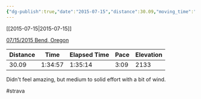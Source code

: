 ```yaml
---
{"dg-publish":true,"date":"2015-07-15","distance":30.09,"moving_time":"1:34:57","elapsed_time":"1:35:14","pace":"3:09","total_elevation_gain":2133,"url":"https://www.strava.com/activities/347024853","permalink":"/01-personal/strava/2015-07-15-07-15-2015-bend-oregon/","dgPassFrontmatter":true}
---
```



[[2015-07-15\|2015-07-15]]

[07/15/2015 Bend, Oregon](https://www.strava.com/activities/347024853)

| Distance | Time    | Elapsed Time | Pace | Elevation |
| -------- | ------- | ------------ | ---- | --------- |
| 30.09    | 1:34:57 | 1:35:14      | 3:09 | 2133      |


Didn't feel amazing, but medium to solid effort with a bit of wind.

#strava
